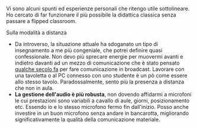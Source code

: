 Vi sono alcuni spunti ed esperienze personali che ritengo utile sottolineare. Ho cercato di far funzionare il più possibile la didattica classica senza passare a flipped classroom.

Sulla modalità a distanza

-   Da introverso, la situazione attuale ha sdoganato un tipo di insegnamento a me più congeniale, che potrei definire quasi confessionale. Non devo più sprecare energie per muovermi avanti e indietro davanti ad un mezzo di comunicazione che è stato pensato [qualche secolo fa](https://en.wikipedia.org/wiki/Blackboard#Etymology_and_history) per fare comunicazione in broadcast. Lavorare con una tavoletta o al PC connesso con uno studente è un pò come essere allo stesso tavolo. Paradossalmente, sento più la presenza a distanza che non in aula.
-   **La gestione dell'audio è più robusta**, non dovendo affidarmi a microfoni le cui prestazioni sono variabili a cavallo di aule, giorni, posizionamento etc. Essendo io e lo stesso microfono fermo fin dall'inizio. Posso anche investire in un buon microfono senza andare in bancarotta, migliorando significativamente la qualità della comunicazione materiale.



